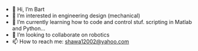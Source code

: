 - 👋 Hi, I’m Bart
- 👀 I’m interested in engineering design (mechanical)
- 🌱 I’m currently learning how to code and control stuf. scripting in Matlab and Python...
- 💞️ I’m looking to collaborate on robotics 
- 📫 How to reach me: shawa12002@yahoo.com

<!---
shawa12002/shawa12002 is a ✨ special ✨ repository because its `README.md` (this file) appears on your GitHub profile.
You can click the Preview link to take a look at your changes.
--->
